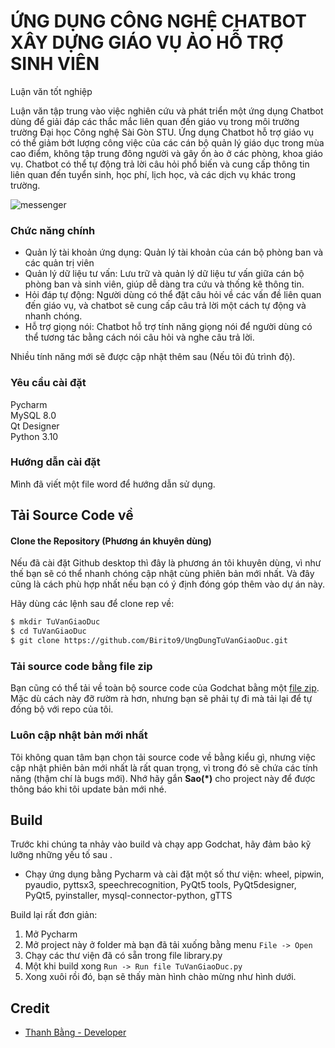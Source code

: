 # ỨNG DỤNG CÔNG NGHỆ CHATBOT XÂY DỰNG GIÁO VỤ ẢO HỖ TRỢ SINH VIÊN

Luận văn tốt nghiệp 

Luận văn tập trung vào việc nghiên cứu và phát triển một ứng dụng Chatbot dùng để giải đáp các thắc mắc liên quan đến giáo vụ trong môi trường trường Đại học Công nghệ Sài Gòn STU. Ứng dụng Chatbot hỗ trợ giáo vụ có thể giảm bớt lượng công việc của các cán bộ quản lý giáo dục trong mùa cao điểm, không tập trung đông người và gây ồn ào ở các phòng, khoa giáo vụ. Chatbot có thể tự động trả lời câu hỏi phổ biến và cung cấp thông tin liên quan đến tuyển sinh, học phí, lịch học, và các dịch vụ khác trong trường.

![messenger](https://i.imgur.com/Hdlubdf.png)


### Chức năng chính
- Quản lý tài khoản ứng dụng: Quản lý tài khoản của cán bộ phòng ban và các quản trị viên
- Quản lý dữ liệu tư vấn: Lưu trữ và quản lý dữ liệu tư vấn giữa cán bộ phòng ban và sinh viên, giúp dễ dàng tra cứu và thống kê thông tin.
- Hỏi đáp tự động: Người dùng có thể đặt câu hỏi về các vấn đề liên quan đến giáo vụ, và chatbot sẽ cung cấp câu trả lời một cách tự động và nhanh chóng.
- Hỗ trợ giọng nói: Chatbot hỗ trợ tính năng giọng nói để người dùng có thể tương tác bằng cách nói câu hỏi và nghe câu trả lời.


Nhiều tính năng mới sẽ được cập nhật thêm sau (Nếu tôi đủ trình độ).



### Yêu cầu cài đặt
 Pycharm  
 MySQL 8.0  
 Qt Designer  
 Python 3.10  

### Hướng dẫn cài đặt
Mình đã viết một file word để hướng dẫn sử dụng.

## Tải Source Code về
#### Clone the Repository (Phương án khuyên dùng)

Nếu đã cài đặt Github desktop thì đây là phương án tôi khuyên dùng, vì như thế bạn sẽ có thể nhanh chóng cập nhật cùng phiên bản mới nhất. Và đây cũng là cách phù hợp nhất nếu bạn có ý định đóng góp thêm vào dự án này.

Hãy dùng các lệnh sau để clone rep về:
```bash
$ mkdir TuVanGiaoDuc
$ cd TuVanGiaoDuc
$ git clone https://github.com/Birito9/UngDungTuVanGiaoDuc.git
```

### Tải source code bằng file zip
Bạn cũng có thể tải về toàn bộ source code của Godchat bằng một [file zip](https://github.com/satthukid000/Project-Godchat/archive/refs/heads/main.zip). Mặc dù cách này đỡ rườm rà hơn, nhưng bạn sẽ phải tự đi mà tải lại để tự đồng bộ với repo của tôi. 

### Luôn cập nhật bản mới nhất
Tôi không quan tâm bạn chọn tải source code về bằng kiểu gì, nhưng việc cập nhật phiên bản mới nhất là rất quan trọng, vì trong đó sẽ chứa các tính năng (thậm chí là bugs mới). Nhớ hãy gắn **Sao(*)** cho project này để được thông báo khi tôi update bản mới nhé. 

## Build

Trước khi chúng ta nhảy vào build và chạy app Godchat, hãy đảm bảo kỹ lưỡng những yếu tố sau .

 - Chạy ứng dụng bằng Pycharm và cài đặt một số thư viện: 
wheel, pipwin, pyaudio, pyttsx3, speechrecognition, PyQt5 tools, PyQt5designer, PyQt5, pyinstaller, mysql-connector-python, gTTS


Build lại rất đơn giản:

 1. Mở Pycharm
 2. Mở project này ở folder mà bạn đã tải xuống bằng menu `File -> Open`
 3. Chạy các thư viện đã có sẵn trong file library.py
 5. Một khi build xong `Run -> Run file TuVanGiaoDuc.py`
 6. Xong xuôi rồi đó, bạn sẽ thấy màn hình chào mừng như hình dưới.


## Credit

- [Thanh Bằng - Developer](https://www.facebook.com/nguyenthanhbang6/)
